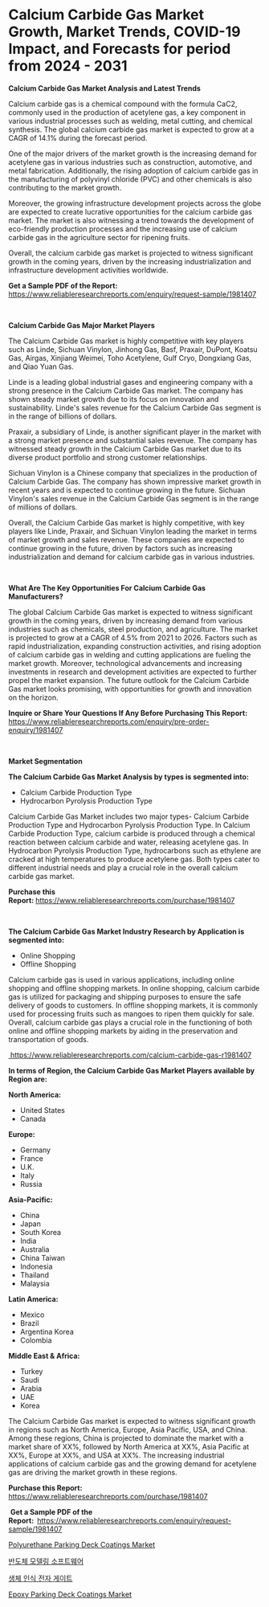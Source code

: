 <p><h1>Calcium Carbide Gas Market Growth, Market Trends, COVID-19 Impact, and Forecasts for period from 2024 - 2031</h1></p><p><strong>Calcium Carbide Gas Market Analysis and Latest Trends</strong></p>
<p><p>Calcium carbide gas is a chemical compound with the formula CaC2, commonly used in the production of acetylene gas, a key component in various industrial processes such as welding, metal cutting, and chemical synthesis. The global calcium carbide gas market is expected to grow at a CAGR of 14.1% during the forecast period.</p><p>One of the major drivers of the market growth is the increasing demand for acetylene gas in various industries such as construction, automotive, and metal fabrication. Additionally, the rising adoption of calcium carbide gas in the manufacturing of polyvinyl chloride (PVC) and other chemicals is also contributing to the market growth.</p><p>Moreover, the growing infrastructure development projects across the globe are expected to create lucrative opportunities for the calcium carbide gas market. The market is also witnessing a trend towards the development of eco-friendly production processes and the increasing use of calcium carbide gas in the agriculture sector for ripening fruits.</p><p>Overall, the calcium carbide gas market is projected to witness significant growth in the coming years, driven by the increasing industrialization and infrastructure development activities worldwide.</p></p>
<p><strong>Get a Sample PDF of the Report:&nbsp;</strong> <a href="https://www.reliableresearchreports.com/enquiry/request-sample/1981407">https://www.reliableresearchreports.com/enquiry/request-sample/1981407</a></p>
<p>&nbsp;</p>
<p><strong>Calcium Carbide Gas Major Market Players</strong></p>
<p><p>The Calcium Carbide Gas market is highly competitive with key players such as Linde, Sichuan Vinylon, Jinhong Gas, Basf, Praxair, DuPont, Koatsu Gas, Airgas, Xinjiang Weimei, Toho Acetylene, Gulf Cryo, Dongxiang Gas, and Qiao Yuan Gas. </p><p>Linde is a leading global industrial gases and engineering company with a strong presence in the Calcium Carbide Gas market. The company has shown steady market growth due to its focus on innovation and sustainability. Linde's sales revenue for the Calcium Carbide Gas segment is in the range of billions of dollars.</p><p>Praxair, a subsidiary of Linde, is another significant player in the market with a strong market presence and substantial sales revenue. The company has witnessed steady growth in the Calcium Carbide Gas market due to its diverse product portfolio and strong customer relationships.</p><p>Sichuan Vinylon is a Chinese company that specializes in the production of Calcium Carbide Gas. The company has shown impressive market growth in recent years and is expected to continue growing in the future. Sichuan Vinylon's sales revenue in the Calcium Carbide Gas segment is in the range of millions of dollars.</p><p>Overall, the Calcium Carbide Gas market is highly competitive, with key players like Linde, Praxair, and Sichuan Vinylon leading the market in terms of market growth and sales revenue. These companies are expected to continue growing in the future, driven by factors such as increasing industrialization and demand for calcium carbide gas in various industries.</p></p>
<p>&nbsp;</p>
<p><strong>What Are The Key Opportunities For Calcium Carbide Gas Manufacturers?</strong></p>
<p><p>The global Calcium Carbide Gas market is expected to witness significant growth in the coming years, driven by increasing demand from various industries such as chemicals, steel production, and agriculture. The market is projected to grow at a CAGR of 4.5% from 2021 to 2026. Factors such as rapid industrialization, expanding construction activities, and rising adoption of calcium carbide gas in welding and cutting applications are fueling the market growth. Moreover, technological advancements and increasing investments in research and development activities are expected to further propel the market expansion. The future outlook for the Calcium Carbide Gas market looks promising, with opportunities for growth and innovation on the horizon.</p></p>
<p><strong>Inquire or Share Your Questions If Any Before Purchasing This Report:</strong> <a href="https://www.reliableresearchreports.com/enquiry/pre-order-enquiry/1981407">https://www.reliableresearchreports.com/enquiry/pre-order-enquiry/1981407</a></p>
<p>&nbsp;</p>
<p><strong>Market Segmentation</strong></p>
<p><strong>The Calcium Carbide Gas Market Analysis by types is segmented into:</strong></p>
<p><ul><li>Calcium Carbide Production Type</li><li>Hydrocarbon Pyrolysis Production Type</li></ul></p>
<p><p>Calcium Carbide Gas Market includes two major types- Calcium Carbide Production Type and Hydrocarbon Pyrolysis Production Type. In Calcium Carbide Production Type, calcium carbide is produced through a chemical reaction between calcium carbide and water, releasing acetylene gas. In Hydrocarbon Pyrolysis Production Type, hydrocarbons such as ethylene are cracked at high temperatures to produce acetylene gas. Both types cater to different industrial needs and play a crucial role in the overall calcium carbide gas market.</p></p>
<p><strong>Purchase this Report:&nbsp;</strong><a href="https://www.reliableresearchreports.com/purchase/1981407">https://www.reliableresearchreports.com/purchase/1981407</a></p>
<p>&nbsp;</p>
<p><strong>The Calcium Carbide Gas Market Industry Research by Application is segmented into:</strong></p>
<p><ul><li>Online Shopping</li><li>Offline Shopping</li></ul></p>
<p><p>Calcium carbide gas is used in various applications, including online shopping and offline shopping markets. In online shopping, calcium carbide gas is utilized for packaging and shipping purposes to ensure the safe delivery of goods to customers. In offline shopping markets, it is commonly used for processing fruits such as mangoes to ripen them quickly for sale. Overall, calcium carbide gas plays a crucial role in the functioning of both online and offline shopping markets by aiding in the preservation and transportation of goods.</p></p>
<p><a href="https://www.reliableresearchreports.com/calcium-carbide-gas-r1981407">&nbsp;https://www.reliableresearchreports.com/calcium-carbide-gas-r1981407</a></p>
<p><strong>In terms of Region, the Calcium Carbide Gas Market Players available by Region are:</strong></p>
<p>
    <p> <strong> North America: </strong>
        <ul>
            <li>United States</li>
            <li>Canada</li>
        </ul>
        </p> 
    <p> <strong> Europe: </strong>
        <ul>
            <li>Germany</li>
            <li>France</li>
            <li>U.K.</li>
            <li>Italy</li>
            <li>Russia</li>
        </ul>
        </p> 
    <p> <strong> Asia-Pacific: </strong>
        <ul>
            <li>China</li>
            <li>Japan</li>
            <li>South Korea</li>
            <li>India</li>
            <li>Australia</li>
            <li>China Taiwan</li>
            <li>Indonesia</li>
            <li>Thailand</li>
            <li>Malaysia</li>
        </ul>
        </p> 
    <p> <strong> Latin America: </strong>
        <ul>
            <li>Mexico</li>
            <li>Brazil</li>
            <li>Argentina Korea</li>
            <li>Colombia</li>
        </ul>
        </p> 
    <p> <strong> Middle East & Africa: </strong>
        <ul>
            <li>Turkey</li>
            <li>Saudi</li>
            <li>Arabia</li>
            <li>UAE</li>
            <li>Korea</li>
        </ul>
    </p>
    </p>
<p><p>The Calcium Carbide Gas market is expected to witness significant growth in regions such as North America, Europe, Asia Pacific, USA, and China. Among these regions, China is projected to dominate the market with a market share of XX%, followed by North America at XX%, Asia Pacific at XX%, Europe at XX%, and USA at XX%. The increasing industrial applications of calcium carbide gas and the growing demand for acetylene gas are driving the market growth in these regions.</p></p>
<p><strong>Purchase this Report: </strong><a href="https://www.reliableresearchreports.com/purchase/1981407">https://www.reliableresearchreports.com/purchase/1981407</a></p>
<p>&nbsp;<strong>Get a Sample PDF of the Report:&nbsp;&nbsp;</strong><a href="https://www.reliableresearchreports.com/enquiry/request-sample/1981407">https://www.reliableresearchreports.com/enquiry/request-sample/1981407</a></p>
<p><strong></strong></p>
<p><p><a href="https://github.com/wnxtvsgd56/Market-Research-Report-List-1/blob/main/polyurethane-parking-deck-coatings-market.md">Polyurethane Parking Deck Coatings Market</a></p><p><a href="https://medium.com/@nadya06yasmine_979/%EB%B0%98%EB%8F%84%EC%B2%B4-%EB%AA%A8%EB%8D%B8%EB%A7%81-%EC%86%8C%ED%94%84%ED%8A%B8%EC%9B%A8%EC%96%B4-%EC%8B%9C%EC%9E%A5-2031%EB%85%84%EA%B9%8C%EC%A7%80%EC%9D%98-%ED%8A%B8%EB%A0%8C%EB%93%9C-%EC%98%88%EC%B8%A1-%EB%B0%8F-%EA%B2%BD%EC%9F%81-%EB%B6%84%EC%84%9D-8fcf954f990f">반도체 모델링 소프트웨어</a></p><p><a href="https://medium.com/@nadya06yasmine_979/%EC%83%9D%EC%B2%B4-%EC%9D%B8%EC%8B%9D-%EC%A0%84%EC%9E%90-%EC%B6%9C%EC%9E%85%EB%AC%B8-%EC%8B%9C%EC%9E%A5-%EC%A0%84%EB%A7%9D-%EC%82%B0%EC%97%85-%EA%B0%9C%EC%9A%94-%EB%B0%8F-%EC%98%88%EC%B8%A1-2024%EB%85%84%EB%B6%80%ED%84%B0-2031%EB%85%84%EA%B9%8C%EC%A7%80-5facf5172bff">생체 인식 전자 게이트</a></p><p><a href="https://github.com/marlinacrngin/Market-Research-Report-List-1/blob/main/epoxy-parking-deck-coatings-market.md">Epoxy Parking Deck Coatings Market</a></p></p>